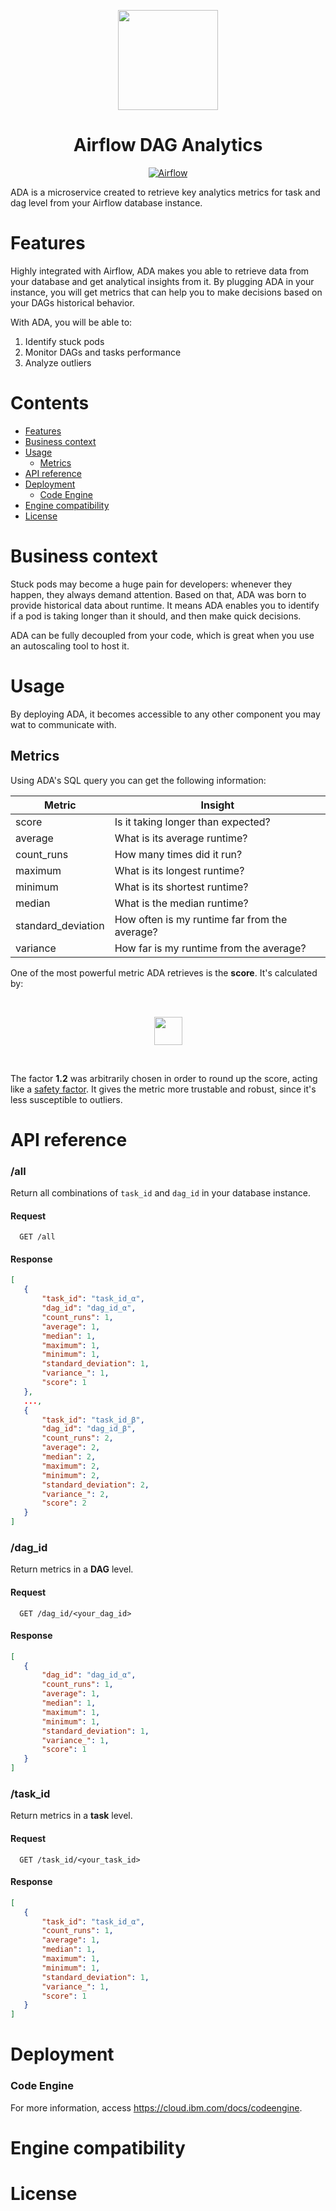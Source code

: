 <p align="center">
    <img src="https://media.github.ibm.com/user/376942/files/7bb5fe80-231a-11ed-8440-8c14e1e3c289" height="160">
    <h1 align="center">Airflow DAG Analytics</h1>
</p>

<p align="center">
  <a href="https://airflow.apache.org/">
    <img alt="Airflow" src="https://img.shields.io/static/v1?label=MADE+FOR&message=AIRFLOW&color=017CEE&logo=Apache+Airflow" />
  </a>
</p>

<!-- <h1><img height="20" src="https://media.github.ibm.com/user/376942/files/ebc48480-231a-11ed-8b70-30e2b8893504">&nbsp;&nbsp;What is ADA?</h1> -->

ADA is a microservice created to retrieve key analytics metrics for task and dag level from your Airflow database instance.

<h1>Features</h1>

Highly integrated with Airflow, ADA makes you able to retrieve data from your database and get analytical insights from it. By plugging ADA in your instance, you will get metrics that can help you to make decisions based on your DAGs historical behavior. 

With ADA, you will be able to:

1. Identify stuck pods
2. Monitor DAGs and tasks performance
3. Analyze outliers

<h1>Contents</h1>

- [Features](#features)
- [Business context](#business-context)
- [Usage](#usage)
	- [Metrics](#metrics)
- [API reference](#api-reference)
- [Deployment](#deployment)
	- [Code Engine](#code-engine)
- [Engine compatibility](#engine-compatibility)
- [License](#license)

<h1>Business context</h1>

Stuck pods may become a huge pain for developers: whenever they happen, they always demand attention. Based on that, ADA was born to provide historical data about runtime. It means ADA enables you to identify if a pod is taking longer than it should, and then make quick decisions.

ADA can be fully decoupled from your code, which is great when you use an autoscaling tool to host it. 

<h1>Usage</h1>

By deploying ADA, it becomes accessible to any other component you may wat to communicate with.

<h2>Metrics</h2>

Using ADA's SQL query you can get the following information:

| Metric  | Insight  |
| ------------ | ------------ |
| score  | Is it taking longer than expected?  |
| average  | What is its average runtime?  |
| count_runs  | How many times did it run?  |
| maximum  | What is its longest runtime?  |
| minimum  | What is its shortest runtime?  |
| median | What is the median runtime?  |
| standard_deviation  | How often is my runtime far from the average? |
| variance  | How far is my runtime from the average? |

One of the most powerful metric ADA retrieves is the **score**. It's calculated by:

&nbsp;

<p align="center">
    <img src="https://latex.codecogs.com/svg.image?score%20=%20(%5Cfrac%7B%20median%20&plus;%20standard%5C;deviation%7D%7Bmedian%7D)%20%5Ctimes%20median%20%5Ctimes%201.2" height="45">
</p>

&nbsp;

The factor **1.2** was arbitrarily chosen in order to round up the score, acting like a <ins>safety factor</ins>. It gives the metric more trustable and robust, since it's less susceptible to outliers.

<h1>API reference</h1>

### /all

Return all combinations of `task_id` and `dag_id` in your database instance.

#### Request
```http
  GET /all
```

#### Response
 ```json
 [
    {
        "task_id": "task_id_α",
        "dag_id": "dag_id_α",
        "count_runs": 1,
        "average": 1,
        "median": 1,
        "maximum": 1,
        "minimum": 1,
        "standard_deviation": 1,
        "variance_": 1,
        "score": 1
    },
    ...,
    {
        "task_id": "task_id_β",
        "dag_id": "dag_id_β",
        "count_runs": 2,
        "average": 2,
        "median": 2,
        "maximum": 2,
        "minimum": 2,
        "standard_deviation": 2,
        "variance_": 2,
        "score": 2
    }
]
 ```

### /dag_id

Return metrics in a **DAG** level.

#### Request
```http
  GET /dag_id/<your_dag_id>
```

#### Response
 ```json
 [
    {
        "dag_id": "dag_id_α",
        "count_runs": 1,
        "average": 1,
        "median": 1,
        "maximum": 1,
        "minimum": 1,
        "standard_deviation": 1,
        "variance_": 1,
        "score": 1
    }
]
 ```

### /task_id

Return metrics in a **task** level.

#### Request
```http
  GET /task_id/<your_task_id>
```

#### Response
 ```json
 [
    {
        "task_id": "task_id_α",
        "count_runs": 1,
        "average": 1,
        "median": 1,
        "maximum": 1,
        "minimum": 1,
        "standard_deviation": 1,
        "variance_": 1,
        "score": 1
    }
]
 ```

<h1>Deployment</h1>

<h3>Code Engine</h3>

For more information, access https://cloud.ibm.com/docs/codeengine.

<h1>Engine compatibility</h1>

<h1>License</h1>